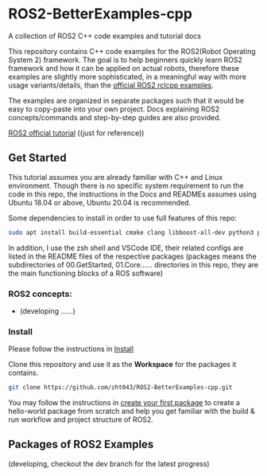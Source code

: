 # ROS2-BetterExamples-cpp
A collection of ROS2 C++ code examples and tutorial docs

This repository contains C++ code examples for the ROS2(Robot Operating System 2) framework. The goal is to help beginners quickly learn ROS2 framework and how it can be applied on actual robots, therefore these examples are slightly more sophisticated, in a meaningful way with more usage variants/details, than the [official ROS2 rclcpp examples](https://github.com/ros2/examples/tree/master/rclcpp).
    

The examples are organized in separate packages such that it would be easy to copy-paste into your own project. Docs explaining ROS2 concepts/commands and step-by-step guides are also provided. 


[ROS2 official tutorial](https://docs.ros.org/en/foxy/Tutorials.html) ((just for reference))
## Get Started 
This tutorial assumes you are already familiar with C++ and Linux environment. 
Though there is no specific system requirement to run the code in this repo, the instructions in the Docs and READMEs assumes using Ubuntu 18.04 or above, Ubuntu 20.04 is recommended.

Some dependencies to install in order to use full features of this repo:
```bash
sudo apt install build-essential cmake clang libboost-all-dev python3 python3-pip libprotobuf-dev protobuf-compiler
```

In addition, I use the zsh shell and VSCode IDE, their related configs are listed in the README files of the respective packages (packages means the subdirectories of 00.GetStarted, 01.Core...... directories in this repo, they are the main functioning blocks of a ROS software) 

### ROS2 concepts:
* (developing ......)  


### Install 
Please follow the instructions in [Install](./Docs/Install.md)

Clone this repository and use it as the **Workspace** for the packages it contains.
```zsh
git clone https://github.com/zht043/ROS2-BetterExamples-cpp.git
```

You may follow the instructions in [create your first package](./Docs/CreatYourFIrstROS2Package.md) to create a hello-world package from scratch and help you get familiar with the build & run workflow and project structure of ROS2. 

## Packages of ROS2 Examples



(developing, checkout the dev branch for the latest progress)


